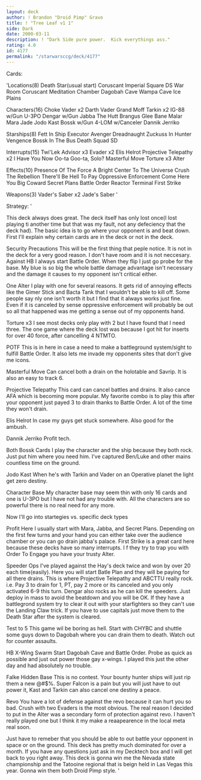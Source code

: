```yaml
---
layout: deck
author: ! Brandon "Droid Pimp" Gravo
title: ! "Tree Leaf v1 1"
side: Dark
date: 2000-03-11
description: ! "Dark Side pure power.  Kick everythings ass."
rating: 4.0
id: 4177
permalink: "/starwarsccg/deck/4177"
---
```

Cards: 

'Locations(8)
Death Star(usual start)
Coruscant Imperial Square
DS War Room
Coruscant
Meditation Chamber
Dagobah Cave
Wampa Cave
Ice Plains

Characters(16)
Choke Vader x2
Darth Vader
Grand Moff Tarkin x2
IG-88 w/Gun
U-3PO
Dengar w/Gun
Jabba The Hutt
Brangus Glee
Bane Malar
Mara Jade
Jodo Kast
Bossk w/Gun
4-LOM w/Canceler
Dannik Jerriko

Starships(8)
Fett In Ship
Executor
Avenger
Dreadnaught
Zuckuss In Hunter
Vengence
Bossk In The Bus
Death Squad SD

Interrupts(15)
Twi'Lek Advisor x3
Evader x2
Elis Helrot
Projective Telepathy x2
I Have You Now
Oo-ta Goo-ta, Solo?
Masterful Move
Torture x3
Alter

Effects(10)
Presence Of The Force
A Bright Center To The Universe
Crush The Rebellion
There'll Be Hell To Pay
Oppressive Enforcement
Come Here You Big Coward
Secret Plans
Battle Order
Reactor Terminal
First Strike

Weapons(3)
Vader's Saber x2
Jade's Saber '

Strategy: '

This deck always does great.	The deck itself has only lost once(I lost playing ti another time but that was my fault, not any defeciency that the deck had).  The basic idea is to go where your opponent is and beat down.	First I'll explain why certain cards are in the deck or not in the deck.

Security Precautions  This will be the first thing that peple notice.	It is not in the deck for a very good reason.  I don't have room and it is not neccesary.  Against HB I always start Battle Order.  When they flip I just go probe for the base.  My blue is so big the whole battle damage advantage isn't necessary and the damage it causes to my opponent isn't critical either.

One Alter  I play with one for several reasons.  It gets rid of annoying effects like the Gimer Stick and Bacta Tank that I wouldn't be able to kill off.  Some people say nly one isn't worth it but I find that it always works just fine. Even if it is canceled by sense oppressive enforcement will probably be out so all that happened was me getting a sense out of my opponents hand.

Torture x3  I see most decks only play with 2 but I have found that I need three.  The one game where the deck lost was because I got hit for inserts for over 40 force, after cancelling 4 NTMTO.

POTF  This is in here in case a need to make a battleground system/sight to fulfill Battle Order.  It also lets me invade my opponents sites that don't give me icons.

Masterful Move  Can cancel both a drain on the holotable and Savrip.  It is also an easy to track 6.

Projective Telepathy  This card can cancel battles and drains.  It also cance AFA which is becoming more popular.  My favorite combo is to play this after your opponent just payed 3 to drain thanks to Battle Order.  A lot of the time they won't drain.

Elis Helrot  In case my guys get stuck somewhere.  Also good for the ambush.

Dannik Jerriko  Profit tech.

Both Bossk Cards  I play the character and the ship because they both rock.  Just put him where you need him.	I've captured Ben/Luke and other mains countless time on the ground.

Jodo Kast  When he's with Tarkin and Vader on an Operative planet the light get zero destiny.

Character Base  My character base may seem thin with only 16 cards and one is U-3PO but I have not had any trouble with.  All the characters are so powerful there is no real need for any more.

Now I'll go into startegies vs. specific deck types

Profit  Here I usually start with Mara, Jabba, and Secret Plans.  Depending on the first few turns and your hand you can either take over the audience chamber or you can go drain jabba's palace.  First Strike is a great card here because these decks have so many interrupts.  I f they try to trap you with Order To Engage you have your trusty Alter.

Speeder Ops  I've played against the Hay's deck twice and won by over 20 each time(easily).	Here you will start Batle Plan and they will be paying for all there drains.  This is where Projective Telepathy and ABCTTU really rock.  i.e.	Pay 3 to drain for 1, PT, pay 2 more or its canceled and you only activated 6-9 this turn.  Dengar also rocks as he can kill the speeders.  Just deploy in mass to avoid the beatdown and you will be OK.  If they have a battlegrond system try to clear it out with your starfighters so they can't use the Landing Claw trick.  If you have to use capitals just move them to the Death Star after the system is cleared.

Test to 5  This game wil be boring as hell.  Start with CHYBC and shuttle some guys down to Dagobah where you can drain them to death.  Watch out for counter assaults.

HB X-Wing Swarm  Start Dagobah Cave and Battle Order.	Probe as quick as possible and just out power those gay x-wings.  I played this just the other day and had absolutely no trouble.

Falke Hidden Base  This is no contest.  Your bounty hunter ships will just rip them a new @#$%.  Super Falcon is a pain but you will just have to out power it,  Kast and Tarkin can also cancel one destiny a peace.

Revo  You have a lot of defense against the revo because it can hurt you so bad.  Crush with two Evaders is the most obvious.	The real reason I decided to put in the Alter was a secondary form of protection against revo.	I haven't really played one but I think it my make a reaapearence in the local meta real soon.

Just have to remeber that you should be able to out battle your opponent in space or on the ground.  This deck has pretty much dominated for over a month.  If you have any questions just ask in my Decktech box and I will get back to you right away.  This deck is gonna win me the Nevada state championship and the Tatooine regional that is beign held in Las Vegas this year.	Gonna win them both Droid Pimp style.	'
